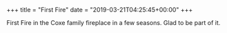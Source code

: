 +++
title = "First Fire"
date = "2019-03-21T04:25:45+00:00"
+++

First Fire in the Coxe family fireplace in a few seasons. Glad to be part of it.
			